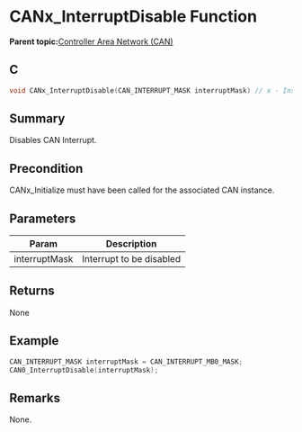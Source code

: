 # CANx\_InterruptDisable Function

**Parent topic:**[Controller Area Network \(CAN\)](GUID-F5B9ED1E-1BBD-4120-8CF5-C3104BED03CA.md)

## C

```c
void CANx_InterruptDisable(CAN_INTERRUPT_MASK interruptMask) // x - Instance of the CAN peripheral
```

## Summary

Disables CAN Interrupt.

## Precondition

CANx\_Initialize must have been called for the associated CAN instance.

## Parameters

|Param|Description|
|-----|-----------|
|interruptMask|Interrupt to be disabled|

## Returns

None

## Example

```c
CAN_INTERRUPT_MASK interruptMask = CAN_INTERRUPT_MB0_MASK;
CAN0_InterruptDisable(interruptMask);
```

## Remarks

None.


